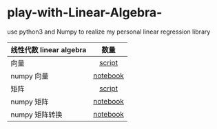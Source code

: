 # play-with-Linear-Algebra-
use python3 and Numpy  to realize my personal linear regression library


| 线性代数 linear   algebra    |    数量  |
| --------   | :-----:   | 
| 向量        | [script](https://github.com/HuichuanLI/play-with-Linear-regression/blob/master/playLA/Vector.py)    | 
| numpy 向量        | [notebook](https://github.com/HuichuanLI/play-with-Linear-regression/blob/master/numpy_vector.ipynb)    | 
| 矩阵       | [script](https://github.com/HuichuanLI/play-with-Linear-Algebra/blob/master/playLA/Matrix.py)    | 
| numpy 矩阵        | [notebook](https://github.com/HuichuanLI/play-with-Linear-Algebra/blob/master/matrix.ipynb)    | 
| numpy 矩阵转换        | [notebook](https://github.com/HuichuanLI/play-with-Linear-Algebra/blob/master/matrix_transform.ipynb)    | 

